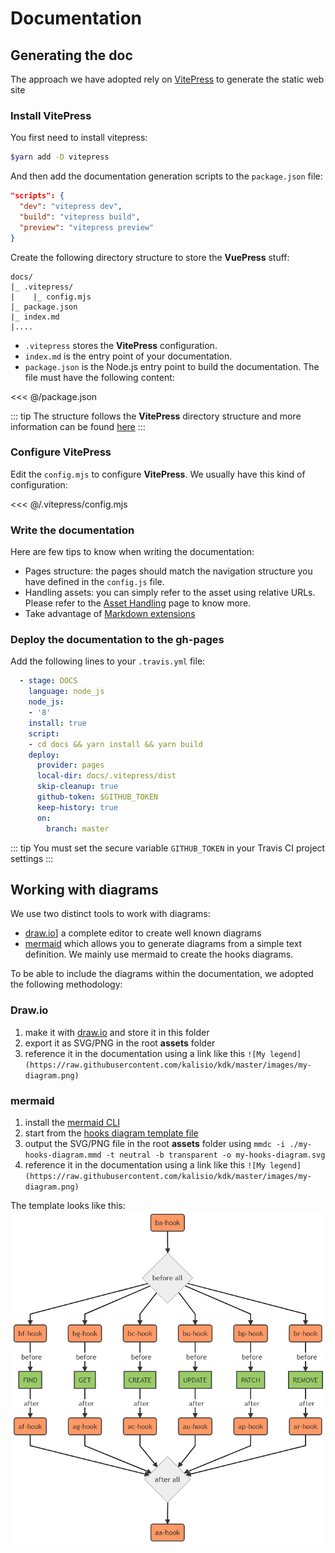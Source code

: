 # Documentation

## Generating the doc

The approach we have adopted rely on [VitePress](https://vitepress.dev/) to generate the static web site

### Install VitePress

You first need to install vitepress:

```bash
$yarn add -D vitepress
```

And then add the documentation generation scripts to the `package.json` file:

```json
"scripts": {
  "dev": "vitepress dev",
  "build": "vitepress build",
  "preview": "vitepress preview"
}
```

Create the following directory structure to store the **VuePress** stuff:

```
docs/
|_ .vitepress/
|    |_ config.mjs
|_ package.json
|_ index.md
|....
```

* `.vitepress` stores the **VitePress** configuration.
* `index.md` is the entry point of your documentation. 
* `package.json` is the Node.js entry point to build the documentation. The file must have the following content:

<<< @/package.json

::: tip
The structure follows the **VitePress** directory structure and more information can be found [here](https://vitepress.dev/guide/getting-started#file-structure)
:::

### Configure VitePress

Edit the `config.mjs` to configure **VitePress**. We usually have this kind of configuration:

<<< @/.vitepress/config.mjs

### Write the documentation

Here are few tips to know when writing the documentation:
* Pages structure: the pages should match the navigation structure you have defined in the `config.js` file.
* Handling assets: you can simply refer to the asset using relative URLs. Please refer to the [Asset Handling](https://vitepress.dev/guide/asset-handling) page to know more.
* Take advantage of [Markdown extensions](https://vitepress.dev/guide/markdown)

### Deploy the documentation to the gh-pages

Add the following lines to your `.travis.yml` file:

```yaml
  - stage: DOCS
    language: node_js
    node_js:
    - '8'
    install: true
    script:
    - cd docs && yarn install && yarn build
    deploy:
      provider: pages
      local-dir: docs/.vitepress/dist
      skip-cleanup: true
      github-token: $GITHUB_TOKEN  
      keep-history: true
      on:
        branch: master
```

::: tip
You must set the secure variable `GITHUB_TOKEN` in your Travis CI project settings
:::


## Working with diagrams

We use two distinct tools to work with diagrams:
* [draw.io](http://draw.io)] a complete editor to create well known diagrams
* [mermaid](https://github.com/knsv/mermaid) which allows you to generate diagrams from a simple text definition. We mainly use mermaid to create the hooks diagrams.

To be able to include the diagrams within the documentation, we adopted the following methodology:

### Draw.io

1. make it with [draw.io](http://draw.io) and store it in this folder
2. export it as SVG/PNG in the root **assets** folder
3. reference it in the documentation using a link like this `![My legend](https://raw.githubusercontent.com/kalisio/kdk/master/images/my-diagram.png)`

### mermaid

1. install the [mermaid CLI](https://github.com/mermaidjs/mermaid.cli)
2. start from the [hooks diagram template file](./hooks-diagram-template.mmd)
3. output the SVG/PNG file in the root **assets** folder using `mmdc -i ./my-hooks-diagram.mmd -t neutral -b transparent -o my-hooks-diagram.svg`
4. reference it in the documentation using a link like this `![My legend](https://raw.githubusercontent.com/kalisio/kdk/master/images/my-diagram.png)`

The template looks like this:
![Hooks Diagram Template](../.vitepress/public/images/hooks-diagram-template.png)